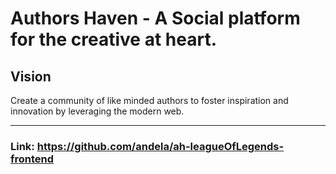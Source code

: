Authors Haven - A Social platform for the creative at heart.
=======


## Vision
Create a community of like minded authors to foster inspiration and innovation
by leveraging the modern web.

---

### Link: https://github.com/andela/ah-leagueOfLegends-frontend